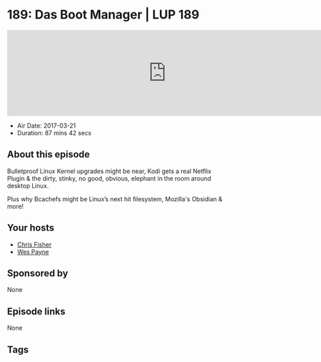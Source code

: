 # 189: Das Boot Manager | LUP 189

<iframe src="https://player.fireside.fm/v2/RUkczH-V+uDQPGgns?theme=dark" width="740" height="200" frameborder="0" scrolling="no"></iframe>

* Air Date: 2017-03-21
* Duration: 87 mins 42 secs

## About this episode

Bulletproof Linux Kernel upgrades might be near, Kodi gets a real Netflix Plugin & the dirty, stinky, no good, obvious, elephant in the room around desktop Linux.

Plus why Bcachefs might be Linux’s next hit filesystem, Mozilla's Obsidian & more!

## Your hosts
* [Chris Fisher](https://linuxunplugged.com/hosts/chrislas)
* [Wes Payne](https://linuxunplugged.com/hosts/wes)

## Sponsored by

None



## Episode links

None



## Tags

